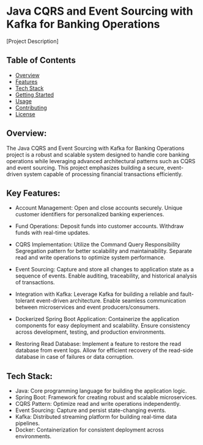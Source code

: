 #  Java CQRS and Event Sourcing with Kafka for Banking Operations



[Project Description]

## Table of Contents
- [Overview](#overview)
- [Features](#features)
- [Tech Stack](#tech-stack)
- [Getting Started](#getting-started)
- [Usage](#usage)
- [Contributing](#contributing)
- [License](#license)

## Overview:
The Java CQRS and Event Sourcing with Kafka for Banking Operations project is a robust and scalable system designed to handle core banking operations while leveraging advanced architectural patterns such as CQRS and event sourcing. This project emphasizes building a secure, event-driven system capable of processing financial transactions efficiently.

## Key Features:
- Account Management:
Open and close accounts securely.
Unique customer identifiers for personalized banking experiences.

- Fund Operations:
Deposit funds into customer accounts.
Withdraw funds with real-time updates.

- CQRS Implementation:
Utilize the Command Query Responsibility Segregation pattern for better scalability and maintainability.
Separate read and write operations to optimize system performance.

- Event Sourcing:
Capture and store all changes to application state as a sequence of events.
Enable auditing, traceability, and historical analysis of transactions.

- Integration with Kafka:
Leverage Kafka for building a reliable and fault-tolerant event-driven architecture.
Enable seamless communication between microservices and event producers/consumers.

- Dockerized Spring Boot Application:
Containerize the application components for easy deployment and scalability.
Ensure consistency across development, testing, and production environments.

- Restoring Read Database:
Implement a feature to restore the read database from event logs.
Allow for efficient recovery of the read-side database in case of failures or data corruption.

## Tech Stack:
- Java: Core programming language for building the application logic.
- Spring Boot: Framework for creating robust and scalable microservices.
- CQRS Pattern: Optimize read and write operations independently.
- Event Sourcing: Capture and persist state-changing events.
- Kafka: Distributed streaming platform for building real-time data pipelines.
- Docker: Containerization for consistent deployment across environments.
